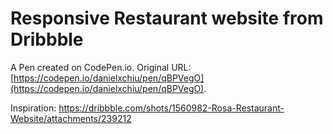 # Responsive Restaurant website from Dribbble

A Pen created on CodePen.io. Original URL: [https://codepen.io/danielxchiu/pen/qBPVegO](https://codepen.io/danielxchiu/pen/qBPVegO).

Inspiration: https://dribbble.com/shots/1560982-Rosa-Restaurant-Website/attachments/239212
